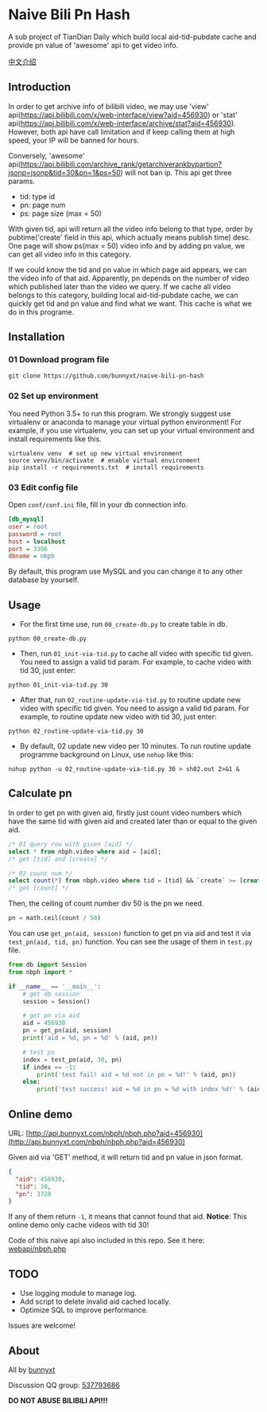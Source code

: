 # Naive Bili Pn Hash

A sub project of TianDian Daily which build local aid-tid-pubdate cache and provide pn value of 'awesome' api to get video info. 

[中文介绍](README_zh-cn.md)

## Introduction

In order to get archive info of bilibili video, we may use 'view' api(https://api.bilibili.com/x/web-interface/view?aid=456930) or 'stat' api(https://api.bilibili.com/x/web-interface/archive/stat?aid=456930). However, both api have call limitation and if keep calling them at high speed, your IP will be banned for hours. 

Conversely, 'awesome' api(https://api.bilibili.com/archive_rank/getarchiverankbypartion?jsonp=jsonp&tid=30&pn=1&ps=50) will not ban ip. This api get three params.

- tid: type id
- pn: page num
- ps: page size (max = 50)

With given tid, api will return all the video info belong to that type, order by pubtime('create' field in this api, which actually means publish time) desc. One page will show ps(max = 50) video info and by adding pn value, we can get all video info in this category.

If we could know the tid and pn value in which page aid appears, we can the video info of that aid. Apparently, pn depends on the number of video which published later than the video we query. If we cache all video belongs to this category, building local aid-tid-pubdate cache, we can quickly get tid and pn value and find what we want. This cache is what we do in this programe.

## Installation

### 01 Download program file

```
git clone https://github.com/bunnyxt/naive-bili-pn-hash
```

### 02 Set up environment

You need Python 3.5+ to run this program. We strongly suggest use virtualenv or anaconda to manage your virtual python environment! For example, if you use virtualenv, you can set up your virtual environment and install requirements like this.

```shell
virtualenv venv  # set up new virtual environment
source venv/bin/activate  # enable virtual environment
pip install -r requirements.txt  # install requirements
```

###  03 Edit config file

Open `conf/conf.ini` file, fill in your db connection info. 

```ini
[db_mysql]
user = root
password = root
host = localhost
port = 3306
dbname = nbph
```

By default, this program use MySQL and you can change it to any other database by yourself. 

## Usage

- For the first time use, run `00_create-db.py` to create table in db.

```shell
python 00_create-db.py
```

- Then, run `01_init-via-tid.py` to cache all video with specific tid given. You need to assign a valid tid param. For example, to cache video with tid 30, just enter: 

```shell
python 01_init-via-tid.py 30
```

- After that, run `02_routine-update-via-tid.py` to routine update new video with specific tid given. You need to assign a valid tid param. For example, to routine update new video with tid 30, just enter: 

```shell
python 02_routine-update-via-tid.py 30
```

- By default, 02 update new video per 10 minutes. To run routine update programme background on Linux, use `nohup` like this:

```shell
nohup python -u 02_routine-update-via-tid.py 30 > sh02.out 2>&1 &
```

## Calculate pn

In order to get pn with given aid, firstly just count video numbers which have the same tid with given aid and created later than or equal to the given aid. 

```SQL
/* 01 query row with given [aid] */
select * from nbph.video where aid = [aid];
/* get [tid] and [create] */

/* 02 count num */
select count(*) from nbph.video where tid = [tid] && `create` >= [create];
/* get [count] */
```

Then, the ceiling of count number div 50 is the pn we need.

```python
pn = math.ceil(count / 50)
```

You can use `get_pn(aid, session)` function to get pn via aid and test it via `test_pn(aid, tid, pn)` function. You can see the usage of them in `test.py` file.

```python
from db import Session
from nbph import *

if __name__ == '__main__':
    # get db session
    session = Session()

    # get pn via aid
    aid = 456930
    pn = get_pn(aid, session)
    print('aid = %d, pn = %d' % (aid, pn))

    # test pn
    index = test_pn(aid, 30, pn)
    if index == -1:
        print('test fail! aid = %d not in pn = %d!' % (aid, pn))
    else:
        print('test success! aid = %d in pn = %d with index %d!' % (aid, pn, index))
```

## Online demo

URL: [http://api.bunnyxt.com/nbph/nbph.php?aid=456930](http://api.bunnyxt.com/nbph/nbph.php?aid=456930)

Given aid via 'GET' method, it will return tid and pn value in json format.

```json
{
  "aid": 456930,
  "tid": 30,
  "pn": 3728
}
```

If any of them return `-1`, it means that cannot found that aid. **Notice**: This online demo only cache videos with tid 30!

Code of this naive api also included in this repo. See it here: [webapi/nbph.php](webapi/nbph.php)

## TODO

- Use logging module to manage log.
- Add script to delete invalid aid cached locally.
- Optimize SQL to improve performance.

Issues are welcome!

## About

All by [bunnyxt](https://www.bunnyxt.com)

Discussion QQ group: [537793686](https://jq.qq.com/?_wv=1027&k=588s7nw)

**DO NOT ABUSE BILIBILI API!!!**
